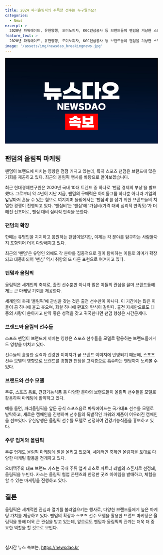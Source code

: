 ```yaml
---
title: 2024 파리올림픽의 주목할 선수는 누구일까요?
categories:
  - News
excerpt: >
  2020년 파워에이드, 유한양행, 도미노피자, KGC인삼공사 등 브랜드들이 팬덤을 겨냥한 스포츠 스타 마케팅에 주목하고 있다. 특히 MZ세대의 팬 심비로 인해 스포츠 팬덤이 확장되고, 스포츠 선수를 모델로 하는 마케팅이 강화되고 있다. 더불어 올림픽을 앞둔 시점에서는 브랜드들이 스포츠선수를 모델로 발탁하는 캠페인을 활발히 전개하고 있으며, 주류업계도 올림픽 마케팅에 주목하고 있다. 스포츠 팬덤의 강력함과 함께 스포츠 스타 마케팅은 브랜드들에게 큰 화두가 되고 있는 추세이다.
feature_text: >
  2020년 파워에이드, 유한양행, 도미노피자, KGC인삼공사 등 브랜드들이 팬덤을 겨냥한 스포츠 스타 마케팅에 주목하고 있다. 특히 MZ세대의 팬 심비로 인해 스포츠 팬덤이 확장되고, 스포츠 선수를 모델로 하는 마케팅이 강화되고 있다. 더불어 올림픽을 앞둔 시점에서는 브랜드들이 스포츠선수를 모델로 발탁하는 캠페인을 활발히 전개하고 있으며, 주류업계도 올림픽 마케팅에 주목하고 있다. 스포츠 팬덤의 강력함과 함께 스포츠 스타 마케팅은 브랜드들에게 큰 화두가 되고 있는 추세이다.
image: '/assets/img/newsdao_breakingnews.jpg'
---
```


<p><img src="/assets/img/newsdao_breakingnews.jpg" alt="bookingtag 속보" /></p>

<h2 data-ke-size="size26">팬덤의 올림픽 마케팅</h2>

<p>팬덤이 브랜드에 미치는 영향은 점점 커지고 있는데, 특히 스포츠 팬덤은 브랜드에 많은 기회를 제공하고 있다. 최근의 올림픽 행사를 바탕으로 알아보겠습니다.</p>

<p data-ke-size="size16">최근 현대경제연구원은 2020년 국내 10대 트렌드 중 하나로 ‘팬덤 경제의 부상’을 발표했다. 그로부터 약 4년이 지난 지금, 팬덤의 구매력은 아이돌그룹 하나뿐 아니라 기업의 앞날마저 흔들 수 있는 힘으로 여겨지며 물밑에서는 ‘팬심비’를 잡기 위한 브랜드들의 치열한 경쟁이 진행되고 있다. ‘팬심비’는 ‘팬심’에 ‘가심비(가격 대비 심리적 만족도)’가 더해진 신조어로, 팬심 대비 심리적 만족을 뜻한다.</p>

<h3 data-ke-size="size24">팬덤의 확장</h3>

<p>한때는 유명인을 지지하고 응원하는 팬덤이었지만, 이제는 각 분야를 탐구하는 사람들까지 포함되어 더욱 다양해지고 있다.</p>

<p data-ke-size="size16">최근의 ‘팬덤’은 유명인 외에도 각 분야를 집중적으로 깊이 탐미하는 이들로 의미가 확장되고 대중화되어 ‘팬심’ 역시 취향의 또 다른 표현으로 여겨지고 있다.</p>

<h3 data-ke-size="size24">팬덤과 올림픽</h3>

<p>올림픽은 세계인의 축제로, 출전 선수뿐만 아니라 많은 이들의 관심을 끌며 브랜드들에게는 큰 마케팅 기회를 제공한다.</p>

<p data-ke-size="size16">세계인의 축제 ‘올림픽’에 관심을 갖는 것은 출전 선수만이 아니다. 이 기간에는 많은 이들이 공 하나에 울고 웃으며, 화살 하나에 환호와 탄식이 갈린다. 출전 자체만으로도 대중의 사랑이 쏟아지고 만약 좋은 성적을 갖고 귀국한다면 팬덤 형성은 시간문제다.</p>

<h3 data-ke-size="size24">브랜드와 올림픽 선수들</h3>

<p>스포츠 팬덤이 브랜드에 끼치는 영향은 스포츠 선수들을 모델로 활용하는 브랜드들에게도 영향을 미치고 있다.</p>

<p data-ke-size="size16">선수들의 훌륭한 실력과 건강한 이미지가 곧 브랜드 이미지에 반영되기 때문에, 스포츠선수 모델의 영향으로 브랜드를 경험한 팬덤을 고객층으로 흡수하는 엔딩까지 노려볼 수 있다.</p>

<h3 data-ke-size="size24">브랜드와 선수 모델</h3>

<p>주류, 스포츠 음료, 건강기능식품 등 다양한 분야의 브랜드들이 올림픽 선수들을 모델로 활용하여 마케팅에 활약하고 있다.</p>

<p data-ke-size="size16">예를 들면, 파리올림픽을 앞둔 공식 스포츠음료 파워에이드는 국가대표 선수를 모델로 발탁하고, 새로운 캠페인을 진행하며 선수들의 폭발적인 파워와 제품이 어우러진 캠페인을 선보였다. 유한양행은 올림픽 선수를 모델로 선정하여 건강기능식품을 홍보하고 있다.</p>

<h3 data-ke-size="size24">주류 업계와 올림픽</h3>

<p>주류 업계도 올림픽 마케팅에 열을 올리고 있으며, 세계적인 축제인 올림픽을 토대로 다양한 마케팅 활동을 전개하고 있다.</p>

<p data-ke-size="size16">오비맥주의 대표 브랜드 카스는 국내 주류 업계 최초로 파트너 레벨의 스폰서로 선정돼, 올림픽을 누빈다. 카스는 올림픽 협업 콘텐츠와 한정판 굿즈 아이템을 발매하고, 체험을 할 수 있는 마케팅을 진행하고 있다.</p>

<h2 data-ke-size="size26">결론</h2>

<p>올림픽은 세계적인 관심과 열기를 불러일으키는 행사로, 다양한 브랜드들에게 높은 마케팅 가치를 제공하고 있다. 팬덤의 확장과 스포츠 선수 모델을 활용한 브랜드 마케팅은 올림픽을 통해 더욱 큰 관심을 받고 있는데, 앞으로도 팬덤과 올림픽의 관계는 더욱 더 중요한 역할을 할 것으로 보인다.</p>

<p data-ke-size="size16">&nbsp;</p>
실시간 뉴스 속보는, <a href="https://newsdao.kr" rel="dofollow">https://newsdao.kr</a>


